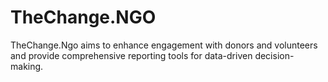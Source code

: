# TheChange.NGO
 TheChange.Ngo aims to enhance engagement with donors and volunteers and provide comprehensive reporting tools for data-driven decision-making. 
